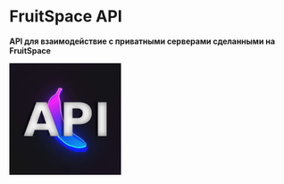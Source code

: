 # FruitSpace API
**API для взаимодействие с приватными серверами сделанными на FruitSpace**

<div><img src="imgs/fpapi.png" alt="alt text" width="200"/></div>
